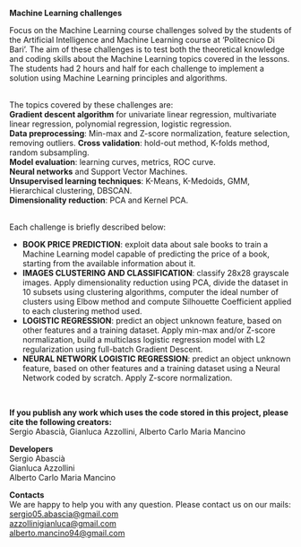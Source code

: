 **Machine Learning challenges** <br/> 

Focus on the Machine Learning course challenges solved by the students of the Artificial Intelligence and Machine Learning course at ‘Politecnico Di Bari’.
The aim of these challenges is to test both the theoretical knowledge and coding skills about the Machine Learning topics covered in the lessons. The students had 2 hours and half for each challenge to implement a solution using Machine Learning principles and algorithms. </br>
</br>

The topics covered by these challenges are: </br>
**Gradient descent algorithm** for univariate linear regression, multivariate linear regression, polynomial regression, logistic regression. </br>
**Data preprocessing**: Min-max and Z-score normalization, feature selection, removing outliers.
**Cross validation**: hold-out method, K-folds method, random subsampling. </br>
**Model evaluation**: learning curves, metrics, ROC curve. </br>
**Neural networks** and Support Vector Machines. </br>
**Unsupervised learning techniques**: K-Means, K-Medoids, GMM, Hierarchical clustering, DBSCAN. </br>
**Dimensionality reduction**: PCA and Kernel PCA. </br>
</br>

Each challenge is briefly described below:
- **BOOK PRICE PREDICTION**: exploit data about sale books to train a Machine Learning model capable of predicting the price of a book, starting from the available information about it.
- **IMAGES CLUSTERING AND CLASSIFICATION**: classify 28x28 grayscale images.
Apply dimensionality reduction using PCA, divide the dataset in 10 subsets using clustering algorithms, computer the ideal number of clusters using Elbow method and compute Silhouette Coefficient applied to each clustering method used.
- **LOGISTIC REGRESSION**: predict an object unknown feature, based on other features and a training dataset.
Apply min-max and/or Z-score normalization, build a multiclass logistic regression model with L2 regularization using full-batch Gradient Descent.
- **NEURAL NETWORK LOGISTIC REGRESSION**: predict an object unknown feature, based on other features and a training dataset using a Neural Network coded by scratch.
Apply Z-score normalization.
</br>

**If you publish any work which uses the code stored in this project, please cite the following creators:** <br/>
Sergio Abascià, Gianluca Azzollini, Alberto Carlo  Maria Mancino

**Developers** <br/>
Sergio Abascià  <br/>
Gianluca Azzollini <br/>
Alberto Carlo Maria Mancino <br/>

**Contacts** <br/>
We are happy to help you with any question. Please contact us on our mails: <br/>
sergio05.abascia@gmail.com <br/>
azzollinigianluca@gmail.com <br/>
alberto.mancino94@gmail.com <br/>
<br/>
